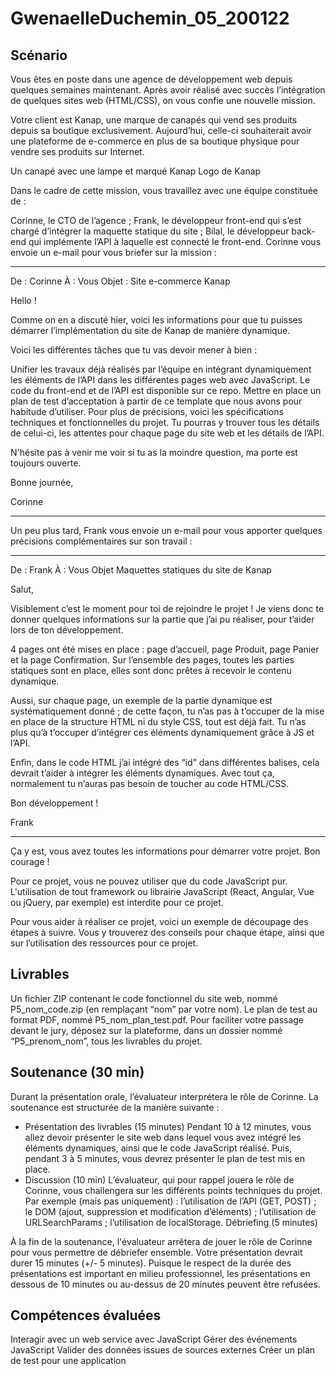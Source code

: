 # GwenaelleDuchemin_05_200122

## Scénario
Vous êtes en poste dans une agence de développement web depuis quelques semaines maintenant. Après avoir réalisé avec succès l’intégration de quelques sites web (HTML/CSS), on vous confie une nouvelle mission.

Votre client est Kanap, une marque de canapés qui vend ses produits depuis sa boutique exclusivement. Aujourd’hui, celle-ci souhaiterait avoir une plateforme de e-commerce en plus de sa boutique physique pour vendre ses produits sur Internet.

Un canapé avec une lampe et marqué Kanap
Logo de Kanap
 

Dans le cadre de cette mission, vous travaillez avec une équipe constituée de :

Corinne, le CTO de l’agence ;
Frank, le développeur front-end qui s’est chargé d’intégrer la maquette statique du site ;
Bilal, le développeur back-end qui implémente l’API à laquelle est connecté le front-end.
Corinne vous envoie un e-mail pour vous briefer sur la mission :

***
De : Corinne
À : Vous
Objet : Site e-commerce Kanap 

Hello !

Comme on en a discuté hier, voici les informations pour que tu puisses démarrer l’implémentation du site de Kanap de manière dynamique. 

Voici les différentes tâches que tu vas devoir mener à bien :

Unifier les travaux déjà réalisés par l’équipe en intégrant dynamiquement les éléments de l’API dans les différentes pages web avec JavaScript. Le code du front-end et de l’API est disponible sur ce repo.
Mettre en place un plan de test d’acceptation à partir de ce template que nous avons pour habitude d’utiliser.
Pour plus de précisions, voici les spécifications techniques et fonctionnelles du projet. Tu pourras y trouver tous les détails de celui-ci, les attentes pour chaque page du site web et les détails de l’API. 

N'hésite pas à venir me voir si tu as la moindre question, ma porte est toujours ouverte.

Bonne journée,

Corinne
***

Un peu plus tard, Frank vous envoie un e-mail pour vous apporter quelques précisions complémentaires sur son travail :

***
De : Frank
À : Vous
Objet Maquettes statiques du site de Kanap 

Salut,

Visiblement c’est le moment pour toi de rejoindre le projet ! Je viens donc te donner quelques informations sur la partie que j’ai pu réaliser, pour t’aider lors de ton développement.

4 pages ont été mises en place : page d’accueil, page Produit, page Panier et la page Confirmation. Sur l’ensemble des pages, toutes les parties statiques sont en place, elles sont donc prêtes à recevoir le contenu dynamique.

Aussi, sur chaque page, un exemple de la partie dynamique est systématiquement donné ; de cette façon, tu n’as pas à t’occuper de la mise en place de la structure HTML ni du style CSS, tout est déjà fait. Tu n’as plus qu’à t’occuper d’intégrer ces éléments dynamiquement grâce à JS et l’API.

Enfin, dans le code HTML j’ai intégré des “id” dans différentes balises, cela devrait t’aider à intégrer les éléments dynamiques. Avec tout ça, normalement tu n’auras pas besoin de toucher au code HTML/CSS.

Bon développement !

Frank
***

Ça y est, vous avez toutes les informations pour démarrer votre projet. Bon courage !

Pour ce projet, vous ne pouvez utiliser que du code JavaScript pur. L'utilisation de tout framework ou librairie JavaScript (React, Angular, Vue ou jQuery, par exemple) est interdite pour ce projet.

Pour vous aider à réaliser ce projet, voici un exemple de découpage des étapes à suivre. Vous y trouverez des conseils pour chaque étape, ainsi que sur l’utilisation des ressources pour ce projet.

## Livrables
Un fichier ZIP contenant le code fonctionnel du site web, nommé P5_nom_code.zip (en remplaçant “nom” par votre nom).
Le plan de test au format PDF, nommé P5_nom_plan_test.pdf.
Pour faciliter votre passage devant le jury, déposez sur la plateforme, dans un dossier nommé “P5_prenom_nom”, tous les livrables du projet.

##  Soutenance (30 min)
Durant la présentation orale, l’évaluateur interprétera le rôle de Corinne. La soutenance est structurée de la manière suivante :
- Présentation des livrables (15 minutes) 
Pendant 10 à 12 minutes, vous allez devoir présenter le site web dans lequel vous avez intégré les éléments dynamiques, ainsi que le code JavaScript réalisé.
Puis, pendant 3 à 5 minutes, vous devrez présenter le plan de test mis en place.
- Discussion (10 min) 
L’évaluateur, qui pour rappel jouera le rôle de Corinne, vous challengera sur les différents points techniques du projet. Par exemple (mais pas uniquement) :
l’utilisation de l’API (GET, POST) ;
le DOM (ajout, suppression et modification d’éléments) ;
l’utilisation de URLSearchParams ;
l’utilisation de localStorage.
Débriefing (5 minutes)

À la fin de la soutenance, l'évaluateur arrêtera de jouer le rôle de Corinne pour vous permettre de débriefer ensemble.
Votre présentation devrait durer 15 minutes (+/- 5 minutes).  Puisque le respect de la durée des présentations est important en milieu professionnel, les présentations en dessous de 10 minutes ou au-dessus de 20 minutes peuvent être refusées. 

## Compétences évaluées
Interagir avec un web service avec JavaScript
Gérer des événements JavaScript
Valider des données issues de sources externes
Créer un plan de test pour une application